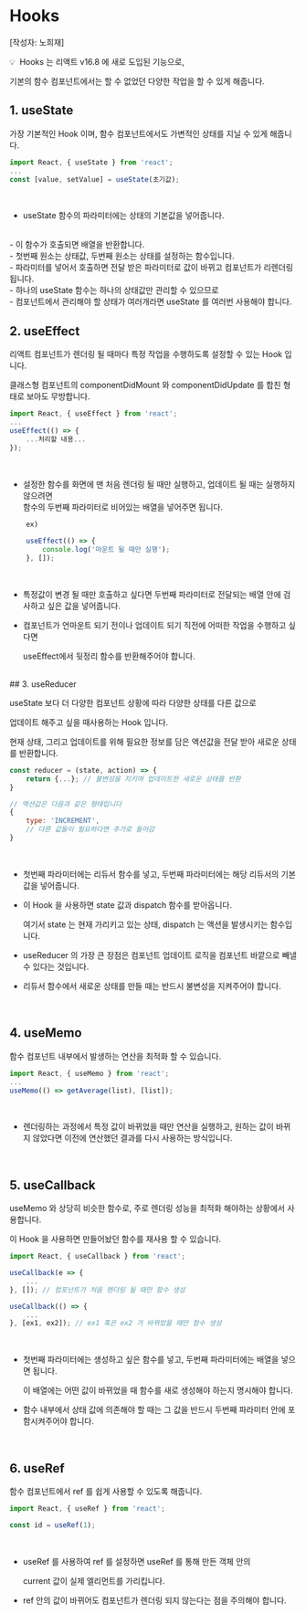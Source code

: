 # Hooks

[작성자: 노희재]
</br>

💡  Hooks 는 리액트 v16.8 에 새로 도입된 기능으로,

기본의 함수 컴포넌트에서는 할 수 없었던 다양한 작업을 할 수 있게 해줍니다.
</br>

## 1. useState

가장 기본적인 Hook 이며, 함수 컴포넌트에서도 가변적인 상태를 지닐 수 있게 해줍니다.
</br>

```jsx
import React, { useState } from 'react';
...
const [value, setValue] = useState(초기값);
```
</br>

- useState 함수의 파라미터에는 상태의 기본값을 넣어줍니다.
</br>
- 이 함수가 호출되면 배열을 반환합니다.
  </br>
- 첫번째 원소는 상태값, 두번째 원소는 상태를 설정하는 함수입니다.
  </br>
- 파라미터를 넣어서 호출하면 전달 받은 파라미터로 값이 바뀌고 컴포넌트가 리렌더링 됩니다.
  </br>
- 하나의 useState 함수는 하나의 상태값만 관리할 수 있으므로
  </br>
- 컴포넌트에서 관리해야 할 상태가 여러개라면 useState 를 여러번 사용해야 합니다.
</br>

## 2. useEffect

리액트 컴포넌트가 렌더링 될 때마다 특정 작업을 수행하도록 설정할 수 있는 Hook 입니다.

클래스형 컴포넌트의 componentDidMount 와 componentDidUpdate 를 합친 형태로 보아도 무방합니다.
</br>
```jsx
import React, { useEffect } from 'react';
...
useEffect(() => {
	...처리할 내용...
});
```
</br>

- 설정한 함수를 화면에 맨 처음 렌더링 될 때만 실행하고, 업데이트 될 때는 실행하지 않으려면</br>함수의 두번째 파라미터로 비어있는 배열을 넣어주면 됩니다.
    
```jsx
    ex)
    
    useEffect(() => {
    	console.log('마운트 될 때만 실행');
    }, []);
```
    
</br>

- 특정값이 변경 될 때만 호출하고 싶다면 두번째 파라미터로 전달되는 배열 안에 검사하고 싶은 값을 넣어줍니다.
    
- 컴포넌트가 언마운트 되기 전이나 업데이트 되기 직전에 어떠한 작업을 수행하고 싶다면
    
    useEffect에서 뒷정리 함수를 반환해주어야 합니다.
    
</br>
## 3. useReducer

useState 보다 더 다양한 컴포넌트 상황에 따라 다양한 상태를 다른 값으로

업데이트 해주고 싶을 때사용하는 Hook 입니다.

현재 상태, 그리고 업데이트를 위해 필요한 정보를 담은 액션값을 전달 받아 새로운 상태를 반환합니다.
</br>

```jsx
const reducer = (state, action) => {
	return {...}; // 불변성을 지키며 업데이트한 새로운 상태를 반환
}

// 액션값은 다음과 같은 형태입니다
{
	type: 'INCREMENT',
	// 다른 값들이 필요하다면 추가로 들어감
}
```
</br>

- 첫번째 파라미터에는 리듀서 함수를 넣고, 두번째 파라미터에는 해당 리듀서의 기본값을 넣어줍니다.
- 이 Hook 을 사용하면 state 값과 dispatch 함수를 받아옵니다.
    
    여기서 state 는 현재 가리키고 있는 상태, dispatch 는 액션을 발생시키는 함수입니다.
    
- useReducer 의 가장 큰 장점은 컴포넌트 업데이트 로직을 컴포넌트 바깥으로 빼낼 수 있다는 것입니다.
- 리듀서 함수에서 새로운 상태를 만들 때는 반드시 불변성을 지켜주어야 합니다.

</br>

## 4. useMemo

함수 컴포넌트 내부에서 발생하는 연산을 최적화 할 수 있습니다.
</br>

```jsx
import React, { useMemo } from 'react';
...
useMemo(() => getAverage(list), [list]);
```

</br>

- 렌더링하는 과정에서 특정 값이 바뀌었을 때만 연산을 실행하고,
원하는 값이 바뀌지 않았다면 이전에 연산했던 결과를 다시 사용하는 방식입니다.

</br>

## 5. useCallback

useMemo 와 상당히 비슷한 함수로, 주로 렌더링 성능을 최적화 해야하는 상황에서 사용합니다.

이 Hook 을 사용하면 만들어놨던 함수를 재사용 할 수 있습니다.
</br>

```jsx
import React, { useCallback } from 'react';

useCallback(e => {
	...
}, []); // 컴포넌트가 처음 렌더링 될 때만 함수 생성

useCallback(() => {
	...
}, [ex1, ex2]); // ex1 혹은 ex2 가 바뀌었을 때만 함수 생성
```

</br>

- 첫번째 파라미터에는 생성하고 싶은 함수를 넣고, 두번째 파라미터에는 배열을 넣으면 됩니다.
    
    이 배열에는 어떤 값이 바뀌었을 때 함수를 새로 생성해야 하는지 명시해야 합니다.
    
- 함수 내부에서 상태 값에 의존해야 할 때는 그 값을 반드시 두번째 파라미터 안에 포함시켜주어야 합니다.

</br>

## 6. useRef

함수 컴포넌트에서 ref 를 쉽게 사용할 수 있도록 해줍니다.
</br>

```jsx
import React, { useRef } from 'react';

const id = useRef(1);
```
</br>

- useRef 를 사용하여 ref 를 설정하면 useRef 를 통해 만든 객체 안의
    
    current 값이 실제 엘리먼트를 가리킵니다.
    
- ref 안의 값이 바뀌어도 컴포넌트가 렌더링 되지 않는다는 점을 주의해야 합니다.


</br>
</br>